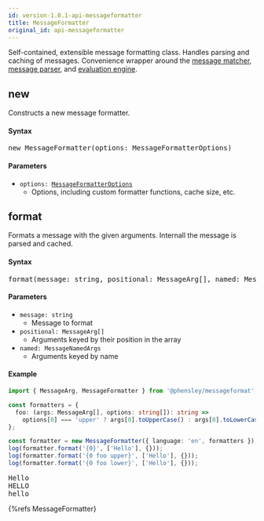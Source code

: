 ```yaml
---
id: version-1.0.1-api-messageformatter
title: MessageFormatter
original_id: api-messageformatter
---
```


Self-contained, extensible message formatting class. Handles parsing and caching of messages. Convenience wrapper around the [message matcher](api-buildmessagematcher), [message parser](api-parsemessagepattern), and [evaluation engine](api-messageengine).

## new

Constructs a new message formatter.

#### Syntax

<pre class="syntax">
new MessageFormatter(options: MessageFormatterOptions)
</pre>

#### Parameters

  - <code class="def">options: <span>[MessageFormatterOptions](api-messageformatteroptions)</span></code>
    - Options, including custom formatter functions, cache size, etc.

## format

Formats a message with the given arguments. Internall the message is parsed and cached.

#### Syntax

<pre class="syntax">
format(message: string, positional: MessageArg[], named: MessageNamedArgs): string
</pre>

#### Parameters
  - <code class="def">message: <span>string</span></code>
    - Message to format
  - <code class="def">positional: <span>MessageArg[]</span></code>
    - Arguments keyed by their position in the array
  - <code class="def">named: <span>MessageNamedArgs</span></code>
    - Arguments keyed by name

#### Example

```typescript
import { MessageArg, MessageFormatter } from '@phensley/messageformat';

const formatters = {
  foo: (args: MessageArg[], options: string[]): string =>
    options[0] === 'upper' ? args[0].toUpperCase() : args[0].toLowerCase()
};

const formatter = new MessageFormatter({ language: 'en', formatters });
log(formatter.format('{0}', ['Hello'], {}));
log(formatter.format('{0 foo upper}', ['Hello'], {}));
log(formatter.format('{0 foo lower}', ['Hello'], {}));
```
<pre class="output">
Hello
HELLO
hello
</pre>

{%refs MessageFormatter}
